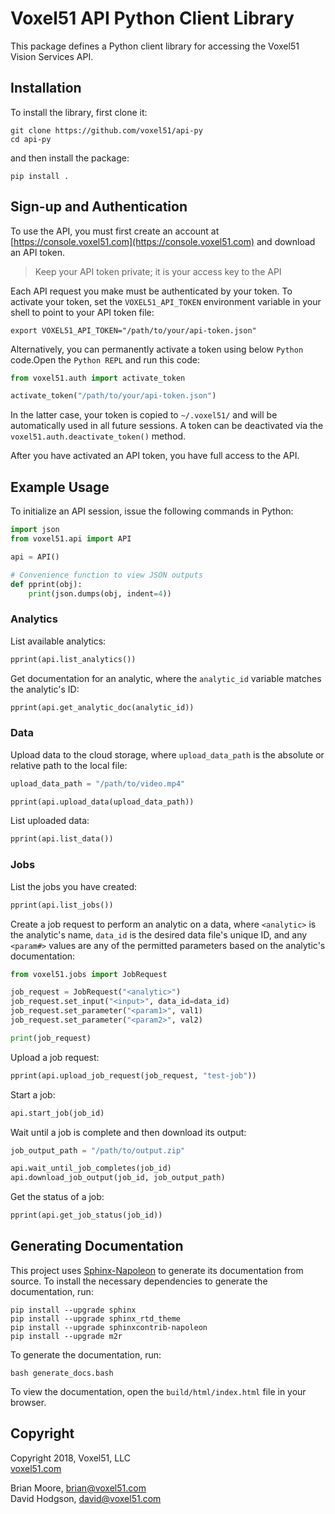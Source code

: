 # Voxel51 API Python Client Library

This package defines a Python client library for accessing the Voxel51 Vision
Services API.


## Installation

To install the library, first clone it:

```shell
git clone https://github.com/voxel51/api-py
cd api-py
```

and then install the package:

```shell
pip install .
```


## Sign-up and Authentication

To use the API, you must first create an account at
[https://console.voxel51.com](https://console.voxel51.com) and download an API
token.

> Keep your API token private; it is your access key to the API

Each API request you make must be authenticated by your token. To activate your
token, set the `VOXEL51_API_TOKEN` environment variable in your shell to point
to your API token file:

```shell
export VOXEL51_API_TOKEN="/path/to/your/api-token.json"
```

Alternatively, you can permanently activate a token using below `Python` code.Open the `Python REPL` and run this code:

```py
from voxel51.auth import activate_token

activate_token("/path/to/your/api-token.json")
```

In the latter case, your token is copied to `~/.voxel51/` and will be
automatically used in all future sessions. A token can be
deactivated via the `voxel51.auth.deactivate_token()` method.

After you have activated an API token, you have full access to the API.


## Example Usage

To initialize an API session, issue the following commands in Python:

```py
import json
from voxel51.api import API

api = API()

# Convenience function to view JSON outputs
def pprint(obj):
    print(json.dumps(obj, indent=4))
```

### Analytics

List available analytics:

```py
pprint(api.list_analytics())
```

Get documentation for an analytic, where the `analytic_id` variable matches the analytic's ID:

```py
pprint(api.get_analytic_doc(analytic_id))
```

### Data

Upload data to the cloud storage, where `upload_data_path` is the absolute or relative path to the local file:

```py
upload_data_path = "/path/to/video.mp4"

pprint(api.upload_data(upload_data_path))
```

List uploaded data:

```py
pprint(api.list_data())
```

### Jobs

List the jobs you have created:

```py
pprint(api.list_jobs())
```

Create a job request to perform an analytic on a data, where `<analytic>` is the analytic's name, `data_id` is the desired data file's unique ID, and any `<param#>` values are any of the permitted parameters based on the analytic's documentation:

```py
from voxel51.jobs import JobRequest

job_request = JobRequest("<analytic>")
job_request.set_input("<input>", data_id=data_id)
job_request.set_parameter("<param1>", val1)
job_request.set_parameter("<param2>", val2)

print(job_request)
```

Upload a job request:

```py
pprint(api.upload_job_request(job_request, "test-job"))
```

Start a job:

```py
api.start_job(job_id)
```

Wait until a job is complete and then download its output:

```py
job_output_path = "/path/to/output.zip"

api.wait_until_job_completes(job_id)
api.download_job_output(job_id, job_output_path)
```

Get the status of a job:

```py
pprint(api.get_job_status(job_id))
```


## Generating Documentation

This project uses
[Sphinx-Napoleon](https://pypi.python.org/pypi/sphinxcontrib-napoleon)
to generate its documentation from source. To install the necessary
dependencies to generate the documentation, run:

```shell
pip install --upgrade sphinx
pip install --upgrade sphinx_rtd_theme
pip install --upgrade sphinxcontrib-napoleon
pip install --upgrade m2r
```

To generate the documentation, run:

```shell
bash generate_docs.bash
```

To view the documentation, open the `build/html/index.html` file in
your browser.


## Copyright

Copyright 2018, Voxel51, LLC<br>
[voxel51.com](https://voxel51.com)

Brian Moore, brian@voxel51.com<br>
David Hodgson, david@voxel51.com
